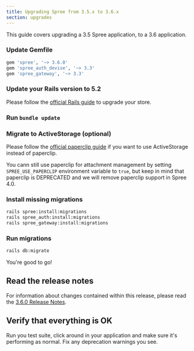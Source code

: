 ```yaml
---
title: Upgrading Spree from 3.5.x to 3.6.x
section: upgrades
---
```


This guide covers upgrading a 3.5 Spree application, to a 3.6 application.

### Update Gemfile

```ruby
gem 'spree', '~> 3.6.0'
gem 'spree_auth_devise', '~> 3.3'
gem 'spree_gateway', '~> 3.3'
```

### Update your Rails version to 5.2

Please follow the
[official Rails guide](http://guides.rubyonrails.org/5_2_release_notes.html#upgrading-to-rails-5-2)
to upgrade your store.

### Run `bundle update`

### Migrate to ActiveStorage (optional)

Please follow the [official paperclip guide](https://github.com/thoughtbot/paperclip/blob/master/MIGRATING.md) if you
want to use ActiveStorage instead of paperclip.

You cann still use paperclip for attachment management by setting `SPREE_USE_PAPERCLIP` environment variable to `true`, but keep in mind that paperclip is DEPRECATED and we will remove paperclip support in Spree 4.0.

### Install missing migrations

```bash
rails spree:install:migrations
rails spree_auth:install:migrations
rails spree_gateway:install:migrations
```

### Run migrations

```bash
rails db:migrate
```

You're good to go!

## Read the release notes

For information about changes contained within this release, please read the [3.6.0 Release Notes](http://guides.spreecommerce.org/release_notes/spree_3_6_0.html).

## Verify that everything is OK

Run you test suite, click around in your application and make sure it's performing as normal. Fix any deprecation warnings you see.
